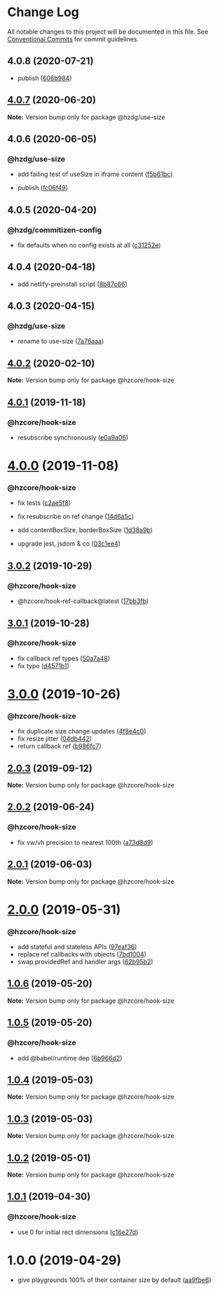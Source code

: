 # Change Log

All notable changes to this project will be documented in this file.
See [Conventional Commits](https://conventionalcommits.org) for commit guidelines.

## 4.0.8 (2020-07-21)


* publish ([606b984](https://github.com/hzdg/hz-core/commit/606b984))


## [4.0.7](https://github.com/hzdg/hz-core/compare/@hzdg/use-size@4.0.6...@hzdg/use-size@4.0.7) (2020-06-20)

**Note:** Version bump only for package @hzdg/use-size





## 4.0.6 (2020-06-05)


### @hzdg/use-size

* add failing test of useSize in iframe content ([f5b61bc](https://github.com/hzdg/hz-core/commit/f5b61bc))

* publish ([fc06f49](https://github.com/hzdg/hz-core/commit/fc06f49))


## 4.0.5 (2020-04-20)


### @hzdg/commitizen-config

* fix defaults when no config exists at all ([c31252e](https://github.com/hzdg/hz-core/commit/c31252e))


## 4.0.4 (2020-04-18)


* add netlify-preinstall script ([8b87c66](https://github.com/hzdg/hz-core/commit/8b87c66))


## 4.0.3 (2020-04-15)


### @hzdg/use-size

* rename to use-size ([7a76aaa](https://github.com/hzdg/hz-core/commit/7a76aaa))


## [4.0.2](https://github.com/hzdg/hz-core/compare/@hzcore/hook-size@4.0.1...@hzcore/hook-size@4.0.2) (2020-02-10)

**Note:** Version bump only for package @hzcore/hook-size





## [4.0.1](https://github.com/hzdg/hz-core/compare/@hzcore/hook-size@4.0.0...@hzcore/hook-size@4.0.1) (2019-11-18)


### @hzcore/hook-size

* resubscribe synchronously ([e0a9a06](https://github.com/hzdg/hz-core/commit/e0a9a06))


# [4.0.0](https://github.com/hzdg/hz-core/compare/@hzcore/hook-size@3.0.2...@hzcore/hook-size@4.0.0) (2019-11-08)


### @hzcore/hook-size

* fix tests ([c2ae5f8](https://github.com/hzdg/hz-core/commit/c2ae5f8))
* fix resubscribe on ref change ([14d6a5c](https://github.com/hzdg/hz-core/commit/14d6a5c))
* add contentBoxSize, borderBoxSize ([1d38a9b](https://github.com/hzdg/hz-core/commit/1d38a9b))

* upgrade jest, jsdom & co ([03c1ee4](https://github.com/hzdg/hz-core/commit/03c1ee4))


## [3.0.2](https://github.com/hzdg/hz-core/compare/@hzcore/hook-size@3.0.1...@hzcore/hook-size@3.0.2) (2019-10-29)


### @hzcore/hook-size

* @hzcore/hook-ref-callback@latest ([17bb3fb](https://github.com/hzdg/hz-core/commit/17bb3fb))


## [3.0.1](https://github.com/hzdg/hz-core/compare/@hzcore/hook-size@3.0.0...@hzcore/hook-size@3.0.1) (2019-10-28)


### @hzcore/hook-size

* fix callback ref types ([50a7a48](https://github.com/hzdg/hz-core/commit/50a7a48))
* fix typo ([d4571b1](https://github.com/hzdg/hz-core/commit/d4571b1))


# [3.0.0](https://github.com/hzdg/hz-core/compare/@hzcore/hook-size@2.0.3...@hzcore/hook-size@3.0.0) (2019-10-26)


### @hzcore/hook-size

* fix duplicate size change updates ([4f8e4c0](https://github.com/hzdg/hz-core/commit/4f8e4c0))
* fix resize jitter ([04db442](https://github.com/hzdg/hz-core/commit/04db442))
* return callback ref ([b986fc7](https://github.com/hzdg/hz-core/commit/b986fc7))


## [2.0.3](https://github.com/hzdg/hz-core/compare/@hzcore/hook-size@2.0.2...@hzcore/hook-size@2.0.3) (2019-09-12)

**Note:** Version bump only for package @hzcore/hook-size





## [2.0.2](https://github.com/hzdg/hz-core/compare/@hzcore/hook-size@2.0.1...@hzcore/hook-size@2.0.2) (2019-06-24)


### @hzcore/hook-size

* fix vw/vh precision to nearest 100th ([a73d8d9](https://github.com/hzdg/hz-core/commit/a73d8d9))


## [2.0.1](https://github.com/hzdg/hz-core/compare/@hzcore/hook-size@2.0.0...@hzcore/hook-size@2.0.1) (2019-06-03)

**Note:** Version bump only for package @hzcore/hook-size





# [2.0.0](https://github.com/hzdg/hz-core/compare/@hzcore/hook-size@1.0.6...@hzcore/hook-size@2.0.0) (2019-05-31)


### @hzcore/hook-size

* add stateful and stateless APIs ([97eaf36](https://github.com/hzdg/hz-core/commit/97eaf36))
* replace ref callbacks with objects ([7bd1004](https://github.com/hzdg/hz-core/commit/7bd1004))
* swap providedRef and handler args ([62b95b2](https://github.com/hzdg/hz-core/commit/62b95b2))


## [1.0.6](https://github.com/hzdg/hz-core/compare/@hzcore/hook-size@1.0.5...@hzcore/hook-size@1.0.6) (2019-05-20)

**Note:** Version bump only for package @hzcore/hook-size





## [1.0.5](https://github.com/hzdg/hz-core/compare/@hzcore/hook-size@1.0.4...@hzcore/hook-size@1.0.5) (2019-05-20)


### @hzcore/hook-size

* add @babel/runtime dep ([6b966d2](https://github.com/hzdg/hz-core/commit/6b966d2))


## [1.0.4](https://github.com/hzdg/hz-core/compare/@hzcore/hook-size@1.0.3...@hzcore/hook-size@1.0.4) (2019-05-03)

**Note:** Version bump only for package @hzcore/hook-size





## [1.0.3](https://github.com/hzdg/hz-core/compare/@hzcore/hook-size@1.0.2...@hzcore/hook-size@1.0.3) (2019-05-03)

**Note:** Version bump only for package @hzcore/hook-size





## [1.0.2](https://github.com/hzdg/hz-core/compare/@hzcore/hook-size@1.0.1...@hzcore/hook-size@1.0.2) (2019-05-01)

**Note:** Version bump only for package @hzcore/hook-size





## [1.0.1](https://github.com/hzdg/hz-core/compare/@hzcore/hook-size@1.0.0...@hzcore/hook-size@1.0.1) (2019-04-30)


### @hzcore/hook-size

* use 0 for initial rect dimensions ([c16e27d](https://github.com/hzdg/hz-core/commit/c16e27d))


# 1.0.0 (2019-04-29)


* give playgrounds 100% of their container size by default ([aa9fbe6](https://github.com/hzdg/hz-core/commit/aa9fbe6))
